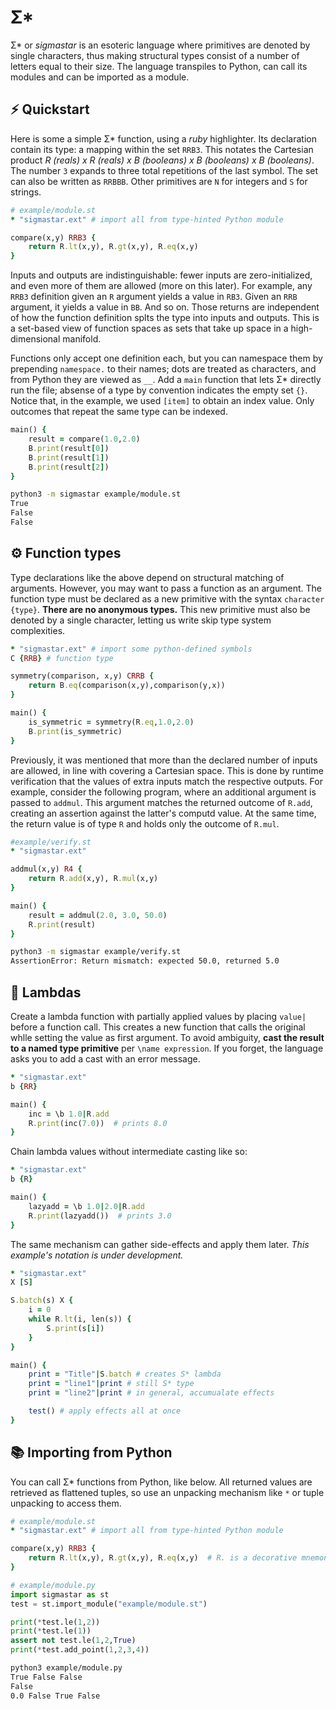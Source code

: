 # Σ* 

Σ* or *sigmastar* is an esoteric language where primitives are 
denoted by single characters, thus making structural types
consist of a number of letters equal to their size.
The language transpiles to Python, can call 
its modules and can be imported as a module.


## ⚡ Quickstart

Here is some a simple Σ* function, using a *ruby* highlighter. 
Its declaration contain its type: a mapping within
the set `RRB3`. This notates the Cartesian product 
*R (reals) x R (reals) x B (booleans) x B (booleans) x B (booleans)*. 
The number `3` expands to three total repetitions of the last symbol. 
The set can also be written as `RRBBB`. 
Other primitives are `N` for integers and `S` for strings. 


```ruby
# example/module.st
* "sigmastar.ext" # import all from type-hinted Python module

compare(x,y) RRB3 {
    return R.lt(x,y), R.gt(x,y), R.eq(x,y)
}
```


Inputs and outputs are indistinguishable: fewer inputs are 
zero-initialized, and even more of them are allowed (more on this later).
For example, any `RRB3` definition given an `R` argument
yields a value in `RB3`. Given an `RRB` argument, it yields a value in `BB`.
And so on. Those returns are independent of how the function definition splts
the type into inputs and outputs. This is a set-based view of function 
spaces as sets that take up space in a high-dimensional manifold.

Functions only accept one definition each, but you can namespace them
by prepending `namespace.` to their names; dots are treated as characters,
and from Python they are viewed as `__`. Add a `main` function
that lets Σ* directly run the file; absense of a type by convention indicates
the empty set `{}`. Notice that, in the example, we used `[item]`
to obtain an index value. Only outcomes that repeat the same 
type can be indexed.

```ruby
main() {
    result = compare(1.0,2.0)
    B.print(result[0])
    B.print(result[1])
    B.print(result[2])
}
```

```bash
python3 -m sigmastar example/module.st
True
False
False
```

## ⚙ Function types

Type declarations like the above depend on structural matching of arguments.
However, you may want to pass a function as an argument. The function type
must be declared as a new primitive with the syntax `character {type}`. 
**There are no anonymous types.** This new primitive must also be denoted by 
a single character, letting us write skip type system complexities.

```ruby
* "sigmastar.ext" # import some python-defined symbols
C {RRB} # function type

symmetry(comparison, x,y) CRRB {
    return B.eq(comparison(x,y),comparison(y,x))
}

main() {
    is_symmetric = symmetry(R.eq,1.0,2.0)
    B.print(is_symmetric)
}
```

Previously, it was mentioned that more than the declared number of inputs are allowed,
in line with covering a Cartesian space. This is done by runtime verification that 
the values of extra inputs match the respective outputs. For example, consider the 
following program, where an additional argument is passed to `addmul`. This argument 
matches the returned outcome of `R.add`, creating an assertion against the latter's 
computd value. At the same time, the return value is of type `R` and holds only the outcome 
of `R.mul`.  


```ruby
#example/verify.st
* "sigmastar.ext"

addmul(x,y) R4 {
    return R.add(x,y), R.mul(x,y)
}

main() {
    result = addmul(2.0, 3.0, 50.0)
    R.print(result)
}
```

```bash
python3 -m sigmastar example/verify.st 
AssertionError: Return mismatch: expected 50.0, returned 5.0
```

## 🧩 Lambdas

Create a lambda function with partially applied values
by placing `value|` before a function call. This creates a new
function that calls the original whlle setting the value as first argument.
To avoid ambiguity, **cast the result to a named type primitive** 
per `\name expression`. If you forget, the language asks you to add a cast
with an error message.

```ruby
* "sigmastar.ext"
b {RR}

main() {
    inc = \b 1.0|R.add
    R.print(inc(7.0))  # prints 8.0
}
```

Chain lambda values without intermediate casting like so:

```ruby
* "sigmastar.ext"
b {R}

main() {
    lazyadd = \b 1.0|2.0|R.add
    R.print(lazyadd())  # prints 3.0
}
```


The same mechanism can gather side-effects and apply them later.
*This example's notation is under development.*

```ruby
* "sigmastar.ext"
X [S]

S.batch(s) X {
    i = 0
    while R.lt(i, len(s)) {
        S.print(s[i])
    }
}

main() {
    print = "Title"|S.batch # creates S* lambda
    print = "line1"|print # still S* type
    print = "line2"|print # in general, accumualate effects

    test() # apply effects all at once
}
```


## 📚 Importing from Python

You can call Σ* functions from Python, like below. All
returned values are retrieved as flattened tuples, so 
use an unpacking mechanism like `*` or tuple unpacking 
to access them. 

```ruby
# example/module.st
* "sigmastar.ext" # import all from type-hinted Python module

compare(x,y) RRB3 {
    return R.lt(x,y), R.gt(x,y), R.eq(x,y)  # R. is a decorative mnemonic
}
```

```python
# example/module.py
import sigmastar as st
test = st.import_module("example/module.st")

print(*test.le(1,2))
print(*test.le(1))
assert not test.le(1,2,True)
print(*test.add_point(1,2,3,4))
```

```bash
python3 example/module.py
True False False
False
0.0 False True False
```